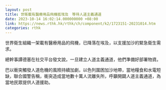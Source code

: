 ```yaml
---
layout: post
title: 世衛載有醫療用品飛機抵埃及　等待人道主義通道
date: 2023-10-14 16:02:14.000000000 +08:00
link: https://news.rthk.hk/rthk/ch/component/k2/1723151-20231014.htm
categories: rthk
---
```


世界衛生組織一架載有醫療用品的飛機，已降落在埃及，以支援加沙的緊急衛生需求。

總幹事譚德塞在社交平台發文說，一旦建立人道主義通道，他們準備好部署物資。

巴以衝突觸發人道危機的風險持續加劇，以色列圍困加沙地帶，當地糧食和水電短缺，聯合國警告稱，衝突造成當地數十萬人流離失所，呼籲開闢人道主義通道，為當地民眾提供人道援助。
